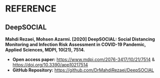# REFERENCE

## DeepSOCIAL

**Mahdi Rezaei, Mohsen Azarmi. [2020] DeepSOCIAL: Social Distancing Monitoring and Infection Risk Assessment in COVID-19 Pandemic, Applied Sciences, MDPI, 10(21), 7514.** 
* **Open access paper:** https://www.mdpi.com/2076-3417/10/21/7514 & https://doi.org/10.3390/app10217514
* **GitHub Repository:** https://github.com/DrMahdiRezaei/DeepSOCIAL
